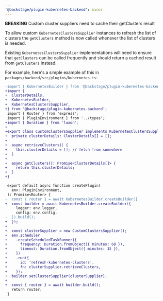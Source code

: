```yaml
---
'@backstage/plugin-kubernetes-backend': minor
---
```


**BREAKING** Custom cluster suppliers need to cache their getClusters result

To allow custom `KubernetesClustersSupplier` instances to refresh the list of clusters
the `getClusters` method is now called whenever the list of clusters is needed.

Existing `KubernetesClustersSupplier` implementations will need to ensure that `getClusters`
can be called frequently and should return a cached result from `getClusters` instead.

For example, here's a simple example of this in `packages/backend/src/plugins/kubernetes.ts`:

```diff
-import { KubernetesBuilder } from '@backstage/plugin-kubernetes-backend';
+import {
+  ClusterDetails,
+  KubernetesBuilder,
+  KubernetesClustersSupplier,
+} from '@backstage/plugin-kubernetes-backend';
 import { Router } from 'express';
 import { PluginEnvironment } from '../types';
+import { Duration } from 'luxon';
+
+export class CustomClustersSupplier implements KubernetesClustersSupplier {
+  private clusterDetails: ClusterDetails[] = [];
+
+  async retrieveClusters() {
+    this.clusterDetails = []; // fetch from somewhere
+  }
+
+  async getClusters(): Promise<ClusterDetails[]> {
+    return this.clusterDetails;
+  }
+}

 export default async function createPlugin(
   env: PluginEnvironment,
 ): Promise<Router> {
-  const { router } = await KubernetesBuilder.createBuilder({
+  const builder = await KubernetesBuilder.createBuilder({
     logger: env.logger,
     config: env.config,
-  }).build();
+  });
+
+  const clusterSupplier = new CustomClustersSupplier();
+  env.scheduler
+    .createScheduledTaskRunner({
+      frequency: Duration.fromObject({ minutes: 60 }),
+      timeout: Duration.fromObject({ minutes: 15 }),
+    })
+    .run({
+      id: 'refresh-kubernetes-clusters',
+      fn: clusterSupplier.retrieveClusters,
+    });
+  builder.setClusterSupplier(clusterSupplier);
+
+  const { router } = await builder.build();
   return router;
 }
```
